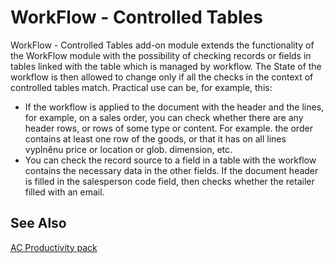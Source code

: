 ﻿---
Title: "WorkFlow-Controlled Tables"
Author: AutoCont
Date: 07/31/2018
Product: dynamics-nav-2018
Contentlocale: en
---

# <a name = "ac-pp-workflow-linker-tables.md" > </a> WorkFlow - Controlled Tables

WorkFlow - Controlled Tables add-on module extends the functionality of the WorkFlow module with the possibility of checking records or fields in tables linked with the table which is managed by workflow.
The State of the workflow is then allowed to change only if all the checks in the context of controlled tables match. Practical use can be, for example, this:

* If the workflow is applied to the document with the header and the lines, for example, on a sales order, you can check whether there are any header rows, or rows of some type or content. For example. the order contains at least one row of the goods, or that it has on all lines vyplněnu price or location or glob. dimension, etc.
* You can check the record source to a field in a table with the workflow contains the necessary data in the other fields. If the document header is filled in the salesperson code field, then checks whether the retailer filled with an email.



## <a name = "see-also" > </a>See Also  
[AC Productivity pack](ac-pp-productivity-pack.md)  

